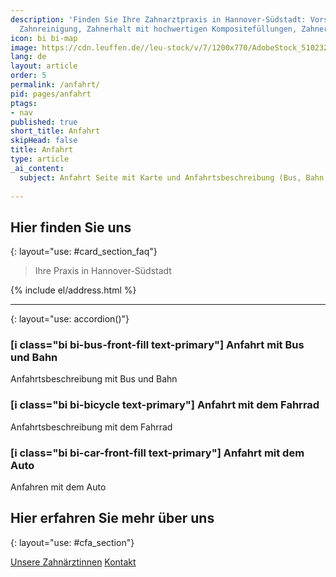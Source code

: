 ```yaml
---
description: 'Finden Sie Ihre Zahnarztpraxis in Hannover-Südstadt: Vorsorge, Professionelle
  Zahnreinigung, Zahnerhalt mit hochwertigen Kompositefüllungen, Zahnersatz'
icon: bi bi-map
image: https://cdn.leuffen.de//leu-stock/v/7/1200x770/AdobeStock_510232488.jpeg
lang: de
layout: article
order: 5
permalink: /anfahrt/
pid: pages/anfahrt
ptags:
- nav
published: true
short_title: Anfahrt
skipHead: false
title: Anfahrt
type: article
_ai_content: 
  subject: Anfahrt Seite mit Karte und Anfahrtsbeschreibung (Bus, Bahn, Auto, Fahrrad)
    
---
```





## Hier finden Sie uns
{: layout="use: #card_section_faq"}

> Ihre Praxis in Hannover-Südstadt

<map data-map-url="{{site.data.general.map_url}}" style="--joda-use: map()"></map>

{% include el/address.html %}


---
{: layout="use: accordion()"}

### [i class="bi bi-bus-front-fill text-primary"] Anfahrt mit Bus und Bahn

Anfahrtsbeschreibung mit Bus und Bahn

### [i class="bi bi-bicycle text-primary"] Anfahrt mit dem Fahrrad

Anfahrtsbeschreibung mit dem Fahrrad

### [i class="bi bi-car-front-fill text-primary"] Anfahrt mit dem Auto

Anfahren mit dem Auto

## Hier erfahren Sie mehr über uns
{: layout="use: #cfa_section"}

[Unsere Zahnärztinnen](/über-uns)
[Kontakt](/kontakt)



